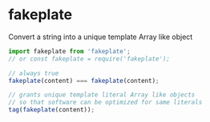 # fakeplate

Convert a string into a unique template Array like object

```js
import fakeplate from 'fakeplate';
// or const fakeplate = require('fakeplate');

// always true
fakeplate(content) === fakeplate(content);

// grants unique template literal Array like objects
// so that software can be optimized for same literals
tag(fakeplate(content));
```

